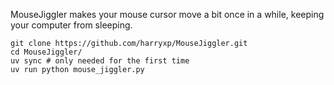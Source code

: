 MouseJiggler makes your mouse cursor move a bit once in a while, keeping your computer from sleeping.

```
git clone https://github.com/harryxp/MouseJiggler.git
cd MouseJiggler/
uv sync # only needed for the first time
uv run python mouse_jiggler.py
```
